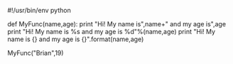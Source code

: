 #!/usr/bin/env python

def MyFunc(name,age):
    print "Hi! My name is",name+" and my age is",age
    print "Hi! My name is %s and my age is %d"%(name,age)
    print "Hi! My name is {} and my age is {}".format(name,age)
   

MyFunc("Brian",19)
